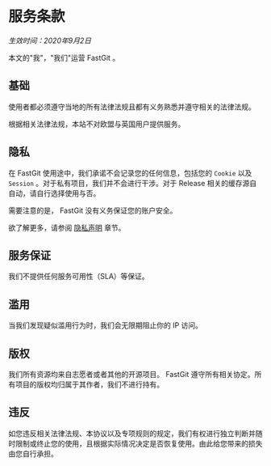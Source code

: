 # 服务条款

*生效时间：2020年9月2日*

本文的"我"，"我们"运营 FastGit 。

## 基础

使用者都必须遵守当地的所有法律法规且都有义务熟悉并遵守相关的法律法规。

根据相关法律法规，本站不对欧盟与英国用户提供服务。

## 隐私

在 FastGit 使用途中，我们承诺不会记录您的任何信息，包括您的 `Cookie` 以及 `Session` 。对于私有项目，我们并不会进行干涉。对于 Release 相关的缓存源自自动，请自行选择使用与否。

需要注意的是， FastGit 没有义务保证您的账户安全。

欲了解更多，请参阅 [隐私声明](privacy.md) 章节。

## 服务保证

我们不提供任何服务可用性（SLA）等保证。

## 滥用

当我们发现疑似滥用行为时，我们会无限期阻止你的 IP 访问。

## 版权

我们所有资源均来自志愿者或者其他的开源项目。 FastGit 遵守所有相关协定。所有项目的版权均归属于其作者，我们不进行持有。

## 违反

如您违反相关法律法规、本协议以及专项规则的规定，我们有权进行独立判断并随时限制或终止您的使用，且根据实际情况决定是否恢复使用。由此给您带来的损失由您自行承担。
